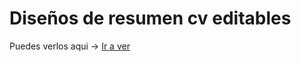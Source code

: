 <h1>Diseños de resumen cv editables</h1>

<p>Puedes verlos aqui -> 
  <a href="https://resumecraft.netllify.app" target="_blank">Ir a ver</a>
</p>

